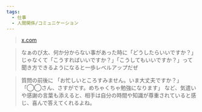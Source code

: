 ```yaml
---
tags:
  - 仕事
  - 人間関係/コミュニケーション
---
```

>[x.com](https://x.com/iiGIANT/status/1844527478087483461)

>なぁのび太、何か分からない事があった時に「どうしたらいいですか？」じゃなくて「こうすればいいですか？」「こうしてもいいですか？」って聞き方できるようになると一歩レベルアップだぜ

>質問の前後に 「お忙しいところすみません。いま大丈夫ですか？」 「◯◯さん、さすがです。めちゃくちゃ勉強になります」 など、気遣いや感謝の言葉も添えると、相手は自分の時間や知識が尊重されていると感じ、喜んで答えてくれるよね。

